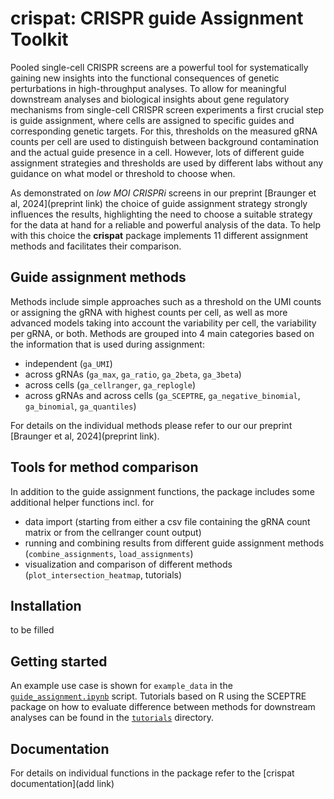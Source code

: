 # crispat: CRISPR guide Assignment Toolkit

Pooled single-cell CRISPR screens are a powerful tool for systematically gaining new insights into the functional consequences of genetic perturbations in high-throughput analyses. To allow for meaningful downstream analyses and biological insights about gene regulatory mechanisms from single-cell CRISPR screen experiments a first crucial step is guide assignment, where cells are assigned to specific guides and corresponding genetic targets. For this, thresholds on the measured gRNA counts per cell are used to distinguish between background contamination and the actual guide presence in a cell. However, lots of different guide assignment strategies and thresholds are used by different labs without any guidance on what model or threshold to choose when. 

As demonstrated on *low MOI CRISPRi* screens in our preprint [Braunger et al, 2024](preprint link) the choice of guide assignment strategy strongly influences the results, highlighting the need to choose a suitable strategy for the data at hand for a reliable and powerful analysis of the data. To help with this choice the **crispat** package implements 11 different assignment methods and facilitates their comparison. 

## Guide assignment methods
Methods include simple approaches such as a threshold on the UMI counts or assigning the gRNA with highest counts per cell, as well as more advanced models taking into account the variability per cell, the variability per gRNA, or both. Methods are grouped into 4 main categories based on the information that is used during assignment:
- independent (`ga_UMI`)
- across gRNAs (`ga_max`, `ga_ratio`, `ga_2beta`, `ga_3beta`)
- across cells (`ga_cellranger`, `ga_replogle`)
- across gRNAs and across cells (`ga_SCEPTRE`, `ga_negative_binomial`, `ga_binomial`, `ga_quantiles`)

For details on the individual methods please refer to our our preprint [Braunger et al, 2024](preprint link).

## Tools for method comparison 
In addition to the guide assignment functions, the package includes some additional helper functions incl. for
* data import (starting from either a csv file containing the gRNA count matrix or from the cellranger count output)
* running and combining results from different guide assignment methods (`combine_assignments`, `load_assignments`)
* visualization and comparison of different methods (`plot_intersection_heatmap`, tutorials)

## Installation

to be filled

## Getting started
An example use case is shown for `example_data` in the [`guide_assignment.ipynb`](guide_assignment.ipynb) script. Tutorials based on R using the SCEPTRE package on how to evaluate difference between methods for downstream analyses can be found in the [`tutorials`](tutorials/) directory. 

## Documentation

For details on individual functions in the package refer to the [crispat documentation](add link)
